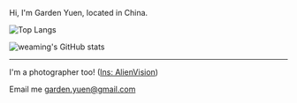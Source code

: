 Hi, I'm Garden Yuen, located in China. 

![Top Langs](https://github-readme-stats.vercel.app/api/top-langs/?username=weaming&theme=tokyonight&hide=html,javascript,css)

![weaming's GitHub stats](https://github-readme-stats.vercel.app/api?username=weaming&show_icons=true&theme=tokyonight)

---

I'm a photographer too! ([Ins: AlienVision](https://www.instagram.com/alienvisionreal/))

Email me garden.yuen@gmail.com
